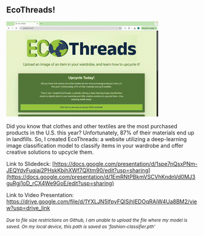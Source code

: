 <h2>EcoThreads!</h2>

![](https://github.com/clarina-m/EcoThreads/blob/main/EcoThreadsDemo.gif)

Did you know that clothes and other textiles are the most purchased products in the U.S. this year? Unfortunately, 87% of their materials end up in landfills. So, I created EcoThreads: a website utilizing a deep-learning image classification model to classify items in your wardrobe and offer creative solutions to upcycle them.

Link to Slidedeck: [https://docs.google.com/presentation/d/1spe7nQsxPNm-JEQYdvFuqjai2PHskKbjhXWf7QXtm90/edit?usp=sharing](https://docs.google.com/presentation/d/1EmRNtPBkmVSCVhKndnVd0MJ3guRgj1oD_rCX4We9GoE/edit?usp=sharing)

Link to Video Presentation: https://drive.google.com/file/d/1YXLJN5IfpyFQlSjhIEDOqRAiW4Ua8BM2/view?usp=drive_link

<small>*Due to file size restrictions on Github, I am unable to upload the file where my model is saved. On my local device, this path is saved as 'fashion-classifier.pth'*</small>
